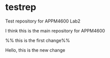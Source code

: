 # testrep
Test repository for APPM4600 Lab2

I think this is the main repository for APPM4600


%% this is the first change%%

Hello, this is the new change